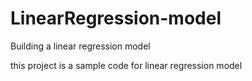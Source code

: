 # LinearRegression-model
Building a  linear regression model 

this project is a sample code for linear regression model
